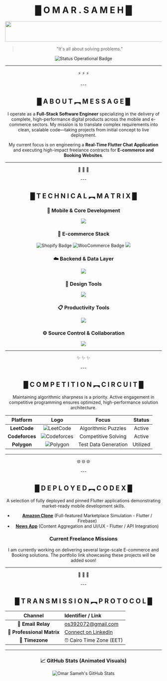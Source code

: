 <div align="center">

# █ O M A R . S A M E H █

<img src="https://readme-typing-svg.demolab.com?font=Fira+Code&size=22&pause=1000&color=00FFFF&lines=SOFTWARE+ENGINEER;MOBILE+APP+DEVELOPER;E-COMMERCE+WEBSITES+SPECIALIST" alt="Typing SVG" width="1500" height="66" />

> "It's all about solving problems."

<p align="center">
  <img src="https://custom-icon-badges.demolab.com/badge/STATUS-OPERATIONAL-000000?style=for-the-badge&logo=gear&logoColor=FF69B4&labelColor=1F0E3D&color=8A2BE2" alt="Status Operational Badge">
</p>

---
<p align="center">⚡️ ⚡️ ⚡️</p>
---

## █ A B O U T ︻ M E S S A G E █

I operate as a **Full-Stack Software Engineer** specializing in the delivery of complete, high-performance digital products across the mobile and e-commerce sectors. My mission is to translate complex requirements into clean, scalable code—taking projects from initial concept to live deployment.

My current focus is on engineering a **Real-Time Flutter Chat Application** and executing high-impact freelance contracts for **E-commerce and Booking Websites**.

---
<p align="center">🚀 🚀 🚀</p>
---

## █ T E C H N I C A L ︻ M A T R I X █

### 📱 Mobile & Core Development

<p align="center">
  <img src="https://skillicons.dev/icons?i=flutter,dart,cpp,html,css,android" />
</p>

### 🛒 E-commerce Stack

<p align="center">
  <img src="https://img.shields.io/badge/Shopify-7AB55C?style=for-the-badge&logo=shopify&logoColor=white" alt="Shopify Badge">
  <img src="https://img.shields.io/badge/WooCommerce-96588A?style=for-the-badge&logo=woocommerce&logoColor=white" alt="WooCommerce Badge">
  <img src="https://skillicons.dev/icons?i=wordpress" />
</p>

### ☁️ Backend & Data Layer

<p align="center">
  <img src="https://skillicons.dev/icons?i=firebase,supabase" />
</p>

### 🎨 Design Tools

<p align="center">
  <img src="https://skillicons.dev/icons?i=figma" />
</p>

### 📋 Productivity Tools

<p align="center">
  <img src="https://skillicons.dev/icons?i=notion" />
</p>

### ⚙️ Source Control & Collaboration

<p align="center">
  <img src="https://skillicons.dev/icons?i=git,github" />
</p>

---
<p align="center">✨ ✨ ✨</p>
---

## █ C O M P E T I T I O N ︻ C I R C U I T █

Maintaining algorithmic sharpness is a priority. Active engagement in competitive programming ensures optimized, high-performance solution architecture.

| Platform | Logo | Focus | Status |
| :---: | :---: | :---: | :---: |
| **LeetCode** | <img src="https://img.shields.io/badge/LeetCode-FFA116?style=flat&logo=leetcode&logoColor=black" alt="LeetCode"> | Algorithmic Puzzles | Active |
| **Codeforces** | <img src="https://img.shields.io/badge/Codeforces-445CC-522644?style=flat&logo=codeforces&logoColor=white" alt="Codeforces"> | Competitive Solving | Active |
| **Polygon** | <img src="https://img.shields.io/badge/Polygon-654F9D?style=flat&logo=gitlab&logoColor=white" alt="Polygon"> | Test Data Generation | Utilized |

---
<p align="center">🌐 🌐 🌐</p>
---

## █ D E P L O Y E D ︻ C O D E X █

A selection of fully deployed and pinned Flutter applications demonstrating market-ready mobile development skills.

* [**Amazon Clone**](https://github.com/Omar-Sameh-m/amazon_clone) (Full-featured Marketplace Simulation - Flutter / Firebase)
* [**News App**](https://github.com/Omar-Sameh-m/news-app-flutter) (Content Aggregation and UI/UX - Flutter / API Integration)

### **Current Freelance Missions**
I am currently working on delivering several large-scale E-commerce and Booking solutions. The portfolio link showcasing these projects will be added soon!

---
<p align="center">📡 📡 📡</p>
---

## █ T R A N S M I S S I O N ︻ P R O T O C O L █

| Channel | Identifier / Link |
| :---: | :--- |
| **📧 Email Relay** | [os392072@gmail.com](mailto:os392072@gmail.com) |
| **🔗 Professional Matrix**| [Connect on LinkedIn](https://www.linkedin.com/in/omar-sameh-mohammed) |
| **📍 Timezone** | ⏰ Cairo Time Zone (EET) |

---

### 📈 GitHub Stats (Animated Visuals)

<p align="center">
  <img src="https://github-readme-stats.vercel.app/api?username=Omar-Sameh-m&show_icons=true&theme=buefy&hide_border=true&title_color=FF69B4&icon_color=00FFFF&text_color=FFFFFF&bg_color=1F0E3D" alt="Omar Sameh's GitHub Stats" />
</p>

</div>
